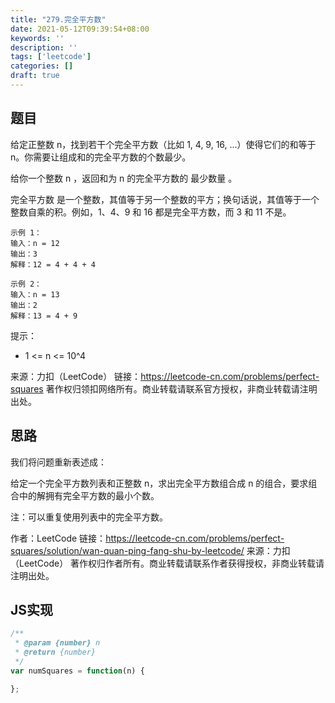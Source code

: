 ```yaml
---
title: "279.完全平方数"
date: 2021-05-12T09:39:54+08:00
keywords: ''
description: ''
tags: ['leetcode']
categories: []
draft: true
---
```


## 题目

给定正整数 n，找到若干个完全平方数（比如 1, 4, 9, 16, ...）使得它们的和等于 n。你需要让组成和的完全平方数的个数最少。

给你一个整数 n ，返回和为 n 的完全平方数的 最少数量 。

完全平方数 是一个整数，其值等于另一个整数的平方；换句话说，其值等于一个整数自乘的积。例如，1、4、9 和 16 都是完全平方数，而 3 和 11 不是。

```
示例 1：
输入：n = 12
输出：3 
解释：12 = 4 + 4 + 4

示例 2：
输入：n = 13
输出：2
解释：13 = 4 + 9
```

提示：

-  1 <= n <= 10^4

来源：力扣（LeetCode）
链接：https://leetcode-cn.com/problems/perfect-squares
著作权归领扣网络所有。商业转载请联系官方授权，非商业转载请注明出处。


## 思路 

我们将问题重新表述成：

给定一个完全平方数列表和正整数 n，求出完全平方数组合成 n 的组合，要求组合中的解拥有完全平方数的最小个数。

注：可以重复使用列表中的完全平方数。

作者：LeetCode
链接：https://leetcode-cn.com/problems/perfect-squares/solution/wan-quan-ping-fang-shu-by-leetcode/
来源：力扣（LeetCode）
著作权归作者所有。商业转载请联系作者获得授权，非商业转载请注明出处。


## JS实现

```javascript
/**
 * @param {number} n
 * @return {number}
 */
var numSquares = function(n) {

};
```
